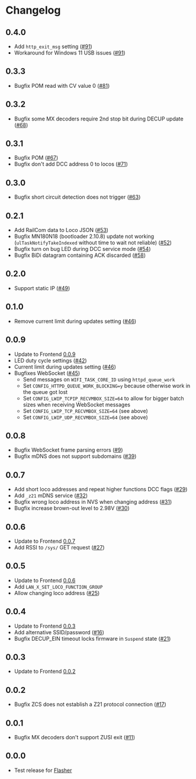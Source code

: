 # Changelog

## 0.4.0
- Add `http_exit_msg` setting ([#91](https://github.com/OpenRemise/Frontend/pull/91))
- Workaround for Windows 11 USB issues ([#91](https://github.com/OpenRemise/Frontend/pull/91))

## 0.3.3
- Bugfix POM read with CV value 0 ([#81](https://github.com/OpenRemise/Firmware/issues/81))

## 0.3.2
- Bugfix some MX decoders require 2nd stop bit during DECUP update ([#68](https://github.com/OpenRemise/Firmware/issues/68))

## 0.3.1
- Bugfix POM ([#67](https://github.com/OpenRemise/Firmware/issues/67))
- Bugfix don't add DCC address 0 to locos ([#71](https://github.com/OpenRemise/Firmware/issues/71))

## 0.3.0
- Bugfix short circuit detection does not trigger ([#63](https://github.com/OpenRemise/Firmware/issues/63))

## 0.2.1
- Add RailCom data to Loco JSON ([#53](https://github.com/OpenRemise/Firmware/issues/53))
- Bugfix MN180N18 (bootloader 2.10.8) update not working (`ulTaskNotifyTakeIndexed` without time to wait not reliable) ([#52](https://github.com/OpenRemise/Firmware/issues/52))
- Bugfix turn on bug LED during DCC service mode ([#54](https://github.com/OpenRemise/Firmware/issues/54))
- Bugfix BiDi datagram containing ACK discarded ([#58](https://github.com/OpenRemise/Firmware/issues/58))

## 0.2.0
- Support static IP ([#49](https://github.com/OpenRemise/Firmware/issues/49))

## 0.1.0
- Remove current limit during updates setting ([#46](https://github.com/OpenRemise/Firmware/issues/46))

## 0.0.9
- Update to Frontend [0.0.9](https://github.com/OpenRemise/Frontend/releases/tag/v0.0.9)
- LED duty cycle settings ([#42](https://github.com/OpenRemise/Firmware/issues/42))
- Current limit during updates setting ([#46](https://github.com/OpenRemise/Firmware/issues/46))
- Bugfixes WebSocket ([#45](https://github.com/OpenRemise/Firmware/issues/45))
  - Send messages on `WIFI_TASK_CORE_ID` using `httpd_queue_work`
  - Set `CONFIG_HTTPD_QUEUE_WORK_BLOCKING=y` because otherwise work in the queue got lost
  - Set `CONFIG_LWIP_TCPIP_RECVMBOX_SIZE=64` to allow for bigger batch sizes when receiving WebSocket messages
  - Set `CONFIG_LWIP_TCP_RECVMBOX_SIZE=64` (see above)
  - Set `CONFIG_LWIP_UDP_RECVMBOX_SIZE=64` (see above)

## 0.0.8
- Bugfix WebSocket frame parsing errors ([#9](https://github.com/OpenRemise/Firmware/issues/9))
- Bugfix mDNS does not support subdomains ([#39](https://github.com/OpenRemise/Firmware/issues/39))

## 0.0.7
- Add short loco addresses and repeat higher functions DCC flags ([#29](https://github.com/OpenRemise/Firmware/issues/29))
- Add `_z21` mDNS service ([#32](https://github.com/OpenRemise/Firmware/issues/32))
- Bugfix wrong loco address in NVS when changing address ([#31](https://github.com/OpenRemise/Firmware/issues/31))
- Bugfix increase brown-out level to 2.98V ([#30](https://github.com/OpenRemise/Firmware/issues/30))

## 0.0.6
- Update to Frontend [0.0.7](https://github.com/OpenRemise/Frontend/releases/tag/v0.0.7)
- Add RSSI to `/sys/` GET request ([#27](https://github.com/OpenRemise/Firmware/issues/27))

## 0.0.5
- Update to Frontend [0.0.6](https://github.com/OpenRemise/Frontend/releases/tag/v0.0.6)
- Add `LAN_X_SET_LOCO_FUNCTION_GROUP`
- Allow changing loco address ([#25](https://github.com/OpenRemise/Firmware/issues/25))

## 0.0.4
- Update to Frontend [0.0.3](https://github.com/OpenRemise/Frontend/releases/tag/v0.0.3)
- Add alternative SSID/password ([#16](https://github.com/OpenRemise/Firmware/issues/16))
- Bugfix DECUP_EIN timeout locks firmware in `Suspend` state ([#21](https://github.com/OpenRemise/Firmware/issues/21))

## 0.0.3
- Update to Frontend [0.0.2](https://github.com/OpenRemise/Frontend/releases/tag/v0.0.2)

## 0.0.2
- Bugfix ZCS does not establish a Z21 protocol connection ([#17](https://github.com/OpenRemise/Firmware/issues/17))

## 0.0.1
- Bugfix MX decoders don't support ZUSI exit ([#11](https://github.com/OpenRemise/Firmware/issues/11))

## 0.0.0
- Test release for [Flasher](https://github.com/OpenRemise/Flasher)